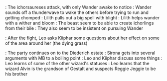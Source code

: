 : The ichorsaureses attack, with only Wander awake to notice
	: Wander sounds off a thunderwave to wake the others before trying to run and getting chomped
: Lilith pulls out a big spell with blight
: Lilith helps wander with a wither and bloom
: The beast seem to be able to create ichorlings from their bile
	: They also seem to be insistent on pursuing Wander

: After the fight, Leo asks Kiiphar some questions about her effect on some of the area around her (the dying grass)

: The party continues on to the Diederich estate
	: Sirona gets into several arguments with MB to a boiling point
	: Leo and Kiiphar discuss some things
		: Leo learns of some of the other wizard's statuses
		: Leo learns that the wizard Alvin is the grandson of Gestalt and suspects Reggie Jeggie to be his brother
